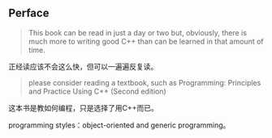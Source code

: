 ## Perface

> This book can be read in just a day or two but, obviously, there is much more to writing good C++ than can be learned in that amount of time.

正经读应该不会这么快，但可以一遍遍反复读。

> please consider reading a textbook,
such as Programming: Principles and Practice Using C++ (Second edition)

这本书是教如何编程，只是选择了用C++而已。

programming styles：object-oriented and generic programming。